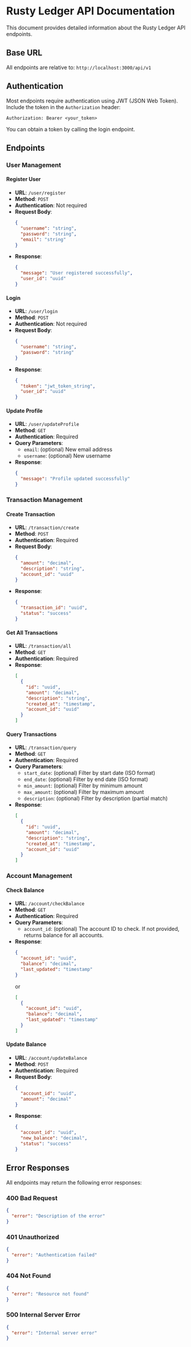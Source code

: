 # Rusty Ledger API Documentation

This document provides detailed information about the Rusty Ledger API endpoints.

## Base URL

All endpoints are relative to: `http://localhost:3000/api/v1`

## Authentication

Most endpoints require authentication using JWT (JSON Web Token). Include the token in the `Authorization` header:

```
Authorization: Bearer <your_token>
```

You can obtain a token by calling the login endpoint.

## Endpoints

### User Management

#### Register User
- **URL**: `/user/register`
- **Method**: `POST`
- **Authentication**: Not required
- **Request Body**:
  ```json
  {
    "username": "string",
    "password": "string",
    "email": "string"
  }
  ```
- **Response**:
  ```json
  {
    "message": "User registered successfully",
    "user_id": "uuid"
  }
  ```

#### Login
- **URL**: `/user/login`
- **Method**: `POST`
- **Authentication**: Not required
- **Request Body**:
  ```json
  {
    "username": "string",
    "password": "string"
  }
  ```
- **Response**:
  ```json
  {
    "token": "jwt_token_string",
    "user_id": "uuid"
  }
  ```

#### Update Profile
- **URL**: `/user/updateProfile`
- **Method**: `GET`
- **Authentication**: Required
- **Query Parameters**:
  - `email`: (optional) New email address
  - `username`: (optional) New username
- **Response**:
  ```json
  {
    "message": "Profile updated successfully"
  }
  ```

### Transaction Management

#### Create Transaction
- **URL**: `/transaction/create`
- **Method**: `POST`
- **Authentication**: Required
- **Request Body**:
  ```json
  {
    "amount": "decimal",
    "description": "string",
    "account_id": "uuid"
  }
  ```
- **Response**:
  ```json
  {
    "transaction_id": "uuid",
    "status": "success"
  }
  ```

#### Get All Transactions
- **URL**: `/transaction/all`
- **Method**: `GET`
- **Authentication**: Required
- **Response**:
  ```json
  [
    {
      "id": "uuid",
      "amount": "decimal",
      "description": "string",
      "created_at": "timestamp",
      "account_id": "uuid"
    }
  ]
  ```

#### Query Transactions
- **URL**: `/transaction/query`
- **Method**: `GET`
- **Authentication**: Required
- **Query Parameters**:
  - `start_date`: (optional) Filter by start date (ISO format)
  - `end_date`: (optional) Filter by end date (ISO format)
  - `min_amount`: (optional) Filter by minimum amount
  - `max_amount`: (optional) Filter by maximum amount
  - `description`: (optional) Filter by description (partial match)
- **Response**:
  ```json
  [
    {
      "id": "uuid",
      "amount": "decimal",
      "description": "string",
      "created_at": "timestamp",
      "account_id": "uuid"
    }
  ]
  ```

### Account Management

#### Check Balance
- **URL**: `/account/checkBalance`
- **Method**: `GET`
- **Authentication**: Required
- **Query Parameters**:
  - `account_id`: (optional) The account ID to check. If not provided, returns balance for all accounts.
- **Response**:
  ```json
  {
    "account_id": "uuid",
    "balance": "decimal",
    "last_updated": "timestamp"
  }
  ```
  or
  ```json
  [
    {
      "account_id": "uuid",
      "balance": "decimal",
      "last_updated": "timestamp"
    }
  ]
  ```

#### Update Balance
- **URL**: `/account/updateBalance`
- **Method**: `POST`
- **Authentication**: Required
- **Request Body**:
  ```json
  {
    "account_id": "uuid",
    "amount": "decimal"
  }
  ```
- **Response**:
  ```json
  {
    "account_id": "uuid",
    "new_balance": "decimal",
    "status": "success"
  }
  ```

## Error Responses

All endpoints may return the following error responses:

### 400 Bad Request
```json
{
  "error": "Description of the error"
}
```

### 401 Unauthorized
```json
{
  "error": "Authentication failed"
}
```

### 404 Not Found
```json
{
  "error": "Resource not found"
}
```

### 500 Internal Server Error
```json
{
  "error": "Internal server error"
}
``` 